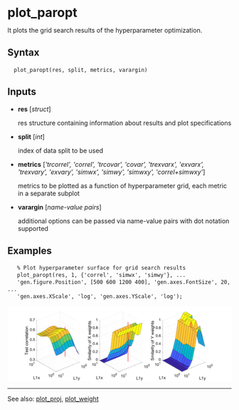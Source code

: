 <span style="font-size:2em;">__plot_paropt__</span>

It plots the grid search results of the hyperparameter optimization. 

##  Syntax
      plot_paropt(res, split, metrics, varargin)
    
##  Inputs
*   **res** [*struct*]
    
    res structure containing information about results and plot specifications
    
*   **split** [*int*]
    
    index of data split to be used
    
*   **metrics** [*'trcorrel', 'correl', 'trcovar', 'covar', 'trexvarx', 'exvarx', 'trexvary', 'exvary', 'simwx', 'simwy', 'simwxy', 'correl+simwxy'*]
    
    metrics to be plotted as a function of hyperparameter grid, each metric 
    in a separate subplot
    
*   **varargin** [*name-value pairs*]
    
    additional options can be passed via name-value pairs with dot notation
    supported
    
##  Examples
       % Plot hyperparameter surface for grid search results
       plot_paropt(res, 1, {'correl', 'simwx', 'simwy'}, ...
       'gen.figure.Position', [500 600 1200 400], 'gen.axes.FontSize', 20, ...
       'gen.axes.XScale', 'log', 'gen.axes.YScale', 'log');
    
![hyperparameter_surface](../figures/example_simul_paropt.png)

---
See also: [plot_proj](../plot_proj), [plot_weight](../plot_weight)

